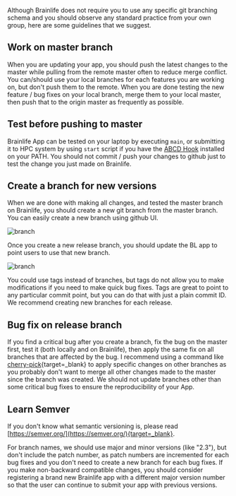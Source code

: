 
Although Brainlife does not require you to use any specific git branching schema and you should observe any standard practice from your own group, here are some guidelines that we suggest.

## Work on master branch

When you are updating your app, you should push the latest changes to the master while pulling from the remote master often to reduce merge conflict. You can/should use your local branches for each features you are working on, but don't push them to the remote. When you are done testing the new feature / bug fixes on your local branch, merge them to your local master, then push that to the origin master as frequently as possible.

## Test before pushing to master

Brainlife App can be tested on your laptop by executing `main`, or submitting it to HPC system by using `start` script if you have the [ABCD Hook](/docs/resources/register/#abcd-default-hooks) installed on your PATH. You should not commit / push your changes to github just to test the change you just made on Brainlife.

## Create a branch for new versions

When we are done with making all changes, and tested the master branch on Brainlife, you should create a new git branch from the master branch. You can easily create a new branch using github UI. 

![branch](../img/versioning.branch.gif)

Once you create a new release branch, you should update the BL app to point users to use that new branch.

![branch](../img/versioning.app.gif)

You could use tags instead of branches, but tags do not allow you to make modifications if you need to make quick bug fixes. Tags are great to point to any particular commit point, but you can do that with just a plain commit ID. We recommend creating new branches for each release.

## Bug fix on release branch

If you find a critical bug after you create a branch, fix the bug on the master first, test it (both locally and on Brainlife), then apply the same fix on all branches that are affected by the bug. I recommend using a command like [cherry-pick](https://git-scm.com/docs/git-cherry-pick){target=_blank} to apply specific changes on other branches as you probably don't want to merge all other changes made to the master since the branch was created. We should not update branches other than some critical bug fixes to ensure the reproducibility of your App.

## Learn Semver

If you don't know what semantic versioning is, please read [https://semver.org/](https://semver.org/){target=_blank}.

For branch names, we should use major and minor versions (like "2.3"), but don't include the patch number, as patch numbers are incremented for each bug fixes and you don't need to create a new branch for each bug fixes. If you make non-backward compatible changes, you should consider registering a brand new Brainlife app with a different major version number so that the user can continue to submit your app with previous versions.
